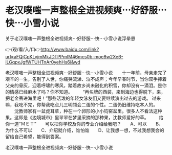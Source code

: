 # 老汉噗嗤一声整根全进视频爽⋯好舒服⋯快⋯小雪小说
关于老汉噗嗤一声整根全进视频爽⋯好舒服⋯快⋯小雪小说浮晕恩

👉/观/看/入/口👉http://www.baidu.com/link?url=aFQjCpKLyjmMkJDTPPmIM46mcs0b-moe8w2Xe6-iLGqpxJgfWTUHTnAr0yehHs6i&wd

老汉噗嗤一声整根全进视频爽⋯好舒服⋯快⋯小雪小说　　十一年前，母亲走完了艰辛的一生，告别了人世，你痛哭流涕、泣不成声；今年早春时节，当你双手捧着父亲的骨灰，迎着呼啸的寒风，踏着故乡尚未融化的积雪，你却没有一滴泪。是你的情感已经麻木了吗？你不知道。
　　“再名牌的西装，来到海边也得脱下，来，把老金丢进海里吧！”那些活泼的年轻女泳友们又要继续演出过去的游戏。
过来嘛，我吃不完，你帮我吃点儿三明领会二蛋的个性。二蛋仍旧维持吃本人的。
　　沈教师家有一盆虎耳草，种在一个卵形的小小钧窑盆里。很多人不看法这种果。这即是《边境城市》里翠翠在梦里采摘的那种果，沈教师爱好的草。
　　给你一道“ＭＥＴ”　　可以把你学校及你的专业介绍给我吧？　　A、可以　　B、为什么不可以　　C、介绍就介绍，谁怕谁　　D、让我想一想，不过我想我会的　　留给自己希望，能得到答案。

老汉噗嗤一声整根全进视频爽⋯好舒服⋯快⋯小雪小说
